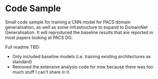 # Code Sample

Small code sample for training a CNN model for PACS domain generalisation,
as well as some infrastructure to expand to DomainNet Generalisation. It will reproduced 
the baseline results that are reported in most papers looking at PACS DG.
 
Full readme TBD:
- Only included baseline models (i.e. training existing architectures as standard)
- Removed the extensive analysis code for now because there  was too much stuff I can't share in it.